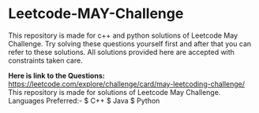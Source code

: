 # Leetcode-MAY-Challenge

This repository is made for c++ and python solutions of Leetcode May Challenge.
Try solving these questions yourself first and after that you can refer to these solutions.
All solutions provided here are accepted with constraints taken care.

**Here is link to the Questions:**
<https://leetcode.com/explore/challenge/card/may-leetcoding-challenge/>
This repository is made for solutions of Leetcode May Challenge.
Languages Preferred:-
$ C++
$ Java
$ Python
